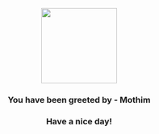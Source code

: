 <p align="center">
            <img src="https://raw.githubusercontent.com/PokeAPI/sprites/master/sprites/pokemon/414.png" width="150" height="150">
          </p>
          <h3 align="center">You have been greeted by - <b>Mothim</b></h3>
          <h3 align="center">Have a nice day!</h3>
        